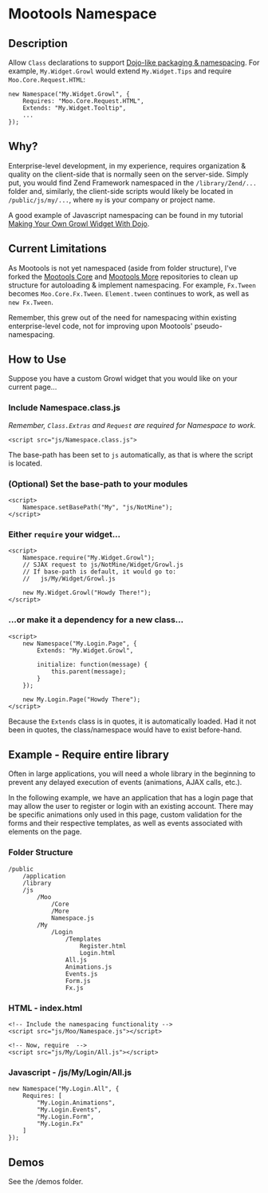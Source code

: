 #   Mootools Namespace

##  Description

Allow `Class` declarations to support [Dojo-like packaging & namespacing][dojo].
For example, `My.Widget.Growl` would extend `My.Widget.Tips` and require
`Moo.Core.Request.HTML`:
    
    new Namespace("My.Widget.Growl", {
        Requires: "Moo.Core.Request.HTML",
        Extends: "My.Widget.Tooltip",
        ...
    });

##  Why?

Enterprise-level development, in my experience, requires organization & quality
on the client-side that is normally seen on the server-side.  Simply put, you would
find Zend Framework namespaced in the `/library/Zend/...` folder and, similarly, the
client-side scripts would likely be located in `/public/js/my/...`, where `my` is your
company or project name.

A good example of Javascript namespacing can be found in my tutorial
[Making Your Own Growl Widget With Dojo][growl].

##  Current Limitations

As Mootools is not yet namespaced (aside from folder structure), I've forked the
[Mootools Core][core] and [Mootools More][more] repositories to clean up structure
for autoloading & implement namespacing.  For example, `Fx.Tween` becomes
`Moo.Core.Fx.Tween`.  `Element.tween` continues to work, as well as `new Fx.Tween`.

Remember, this grew out of the need for namespacing within existing enterprise-level
code, not for improving upon Mootools' pseudo-namespacing.

## How to Use

Suppose you have a custom Growl widget that you would like on your current page...

### Include Namespace.class.js

*Remember, `Class.Extras` and `Request` are required for Namespace to work.*

    <script src="js/Namespace.class.js">

The base-path has been set to `js` automatically, as that is where the script is located.

### (Optional) Set the base-path to your modules

    <script>
        Namespace.setBasePath("My", "js/NotMine");
    </script>

### Either `require` your widget...

    <script>
        Namespace.require("My.Widget.Growl");
        // SJAX request to js/NotMine/Widget/Growl.js
        // If base-path is default, it would go to:
        //   js/My/Widget/Growl.js
        
        new My.Widget.Growl("Howdy There!");
    </script>

### ...or make it a dependency for a new class...

    <script>
        new Namespace("My.Login.Page", {
            Extends: "My.Widget.Growl",
            
            initialize: function(message) {
                this.parent(message);
            }
        });
        
        new My.Login.Page("Howdy There");
    </script>

Because the `Extends` class is in quotes, it is automatically loaded.  Had it not
been in quotes, the class/namespace would have to exist before-hand.

## Example - Require entire library

Often in large applications, you will need a whole library in the beginning to
prevent any delayed execution of events (animations, AJAX calls, etc.).

In the following example, we have an application that has a login page that may
allow the user to register or login with an existing account.  There may be specific
animations only used in this page, custom validation for the forms and their respective
templates, as well as events associated with elements on the page.

### Folder Structure

    /public
        /application
        /library
        /js
            /Moo
                /Core
                /More
                Namespace.js
            /My
                /Login
                    /Templates
                        Register.html
                        Login.html
                    All.js
                    Animations.js
                    Events.js
                    Form.js
                    Fx.js

### HTML - index.html

    <!-- Include the namespacing functionality -->
    <script src="js/Moo/Namespace.js"></script>
    
    <!-- Now, require  -->
    <script src="js/My/Login/All.js"></script>

### Javascript - /js/My/Login/All.js

    new Namespace("My.Login.All", {
        Requires: [
            "My.Login.Animations",
            "My.Login.Events",
            "My.Login.Form",
            "My.Login.Fx"
        ]
    });

## Demos

See the /demos folder.

[dojo]: http://docs.dojocampus.org/dojo/index#package-system
[wf]:   http://www.whitefence.com/
[growl]:http://blog.uxdriven.com/2009/09/08/making-your-own-growl-widget-with-dojo/
[core]: git@github.com:ericclemmons/mootools-core.git
[more]: git@github.com:ericclemmons/mootools-more.git